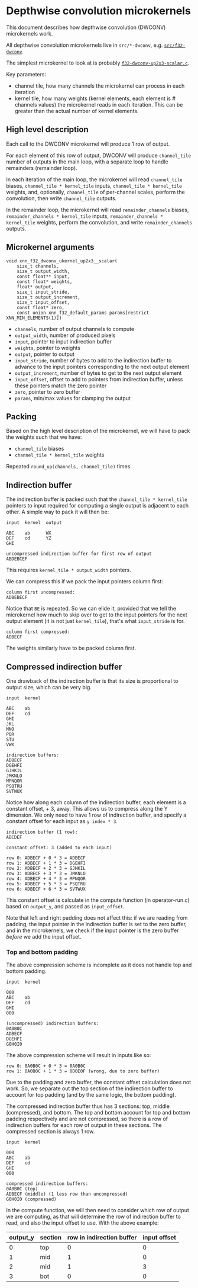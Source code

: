 # Depthwise convolution microkernels

This document describes how depthwise convolution (DWCONV) microkernels work.

All depthwise convolution microkernels live in `src/*-dwconv`, e.g.
[`src/f32-dwconv`](https://github.com/google/XNNPACK/tree/master/src/f32-dwconv).

The simplest microkernel to look at is probably
[`f32-dwconv-up2x3-scalar.c`](../src/f32-dwconv/gen/f32-dwconv-up2x3-scalar.c).

Key parameters:

- channel tile, how many channels the microkernel can process in each iteration
- kernel tile, how many weights (kernel elements, each element is # channels values) the microkernel reads in each
  iteration. This can be greater than the actual number of kernel elements.

## High level description

Each call to the DWCONV microkernel will produce 1 row of output.

For each element of this row of output, DWCONV will produce `channel_tile`
number of outputs in the main loop, with a separate loop to handle remainders
(remainder loop).

In each iteration of the main loop, the microkernel will read `channel_tile` biases, `channel_tile * kernel_tile`
inputs, `channel_tile * kernel_tile` weights, and, optionally, `channel_tile` of per-channel scales,
perform the convolution, then write `channel_tile` outputs.

In the remainder loop, the microkernel will read `remainder_channels` biases,
`remainder_channels * kernel_tile` inputs, `remainder_channels * kernel_tile`
weights, perform the convolution, and write `remainder_channels` outputs.

## Microkernel arguments

```
void xnn_f32_dwconv_ukernel_up2x3__scalar(
    size_t channels,
    size_t output_width,
    const float** input,
    const float* weights,
    float* output,
    size_t input_stride,
    size_t output_increment,
    size_t input_offset,
    const float* zero,
    const union xnn_f32_default_params params[restrict XNN_MIN_ELEMENTS(1)])
```

- `channels`, number of output channels to compute
- `output_width`, number of produced pixels
- `input`, pointer to input indirection buffer
- `weights`, pointer to weights
- `output`, pointer to output
- `input_stride`, number of bytes to add to the indirection buffer to advance to the input pointers corresponding to the
  next output element
- `output_increment`, number of bytes to get to the next output element
- `input_offset`, offset to add to pointers from indirection buffer, unless these pointers match the zero pointer
- `zero`, pointer to zero buffer
- `params`, min/max values for clamping the output

## Packing

Based on the high level description of the microkernel, we will have to pack the
weights such that we have:

- `channel_tile` biases
- `channel_tile * kernel_tile` weights

Repeated `round_up(channels, channel_tile)` times.

## Indirection buffer

The indirection buffer is packed such that the `channel_tile * kernel_tile`
pointers to input required for computing a single output is adjacent to each
other. A simple way to pack it will then be:

```
input  kernel  output

ABC    ab      WX
DEF    cd      YZ
GHI

uncompressed indirection buffer for first row of output
ABDEBCEF
```

This requires `kernel_tile * output_width` pointers.

We can compress this if we pack the input pointers column first:

```
column first uncompressed:
ADBEBECF
```

Notice that `BE` is repeated. So we can elide it, provided that we tell the
microkernel how much to skip over to get to the input pointers for the next
output element (it is not just `kernel_tile`), that's what `input_stride` is
for.

```
column first compressed:
ADBECF
```

The weights similarly have to be packed column first.

## Compressed indirection buffer

One drawback of the indirection buffer is that its size is proportional to
output size, which can be very big.

```
input  kernel

ABC    ab
DEF    cd
GHI
JKL
MNO
PQR
STU
VWX

indirection buffers:
ADBECF
DGEHFI
GJHKIL
JMKNLO
MPNQOR
PSQTRU
SVTWUX
```

Notice how along each column of the indirection buffer, each element is a
constant offset, + 3, away. This allows us to compress along the Y dimension. We
only need to have 1 row of indirection buffer, and specify a constant offset for
each input as `y index * 3`.

```
indirection buffer (1 row):
ABCDEF

constant offset: 3 (added to each input)

row 0: ADBECF + 0 * 3 = ADBECF
row 1: ADBECF + 1 * 3 = DGEHFI
row 2: ADBECF + 2 * 3 = GJHKIL
row 3: ADBECF + 3 * 3 = JMKNLO
row 4: ADBECF + 4 * 3 = MPNQOR
row 5: ADBECF + 5 * 3 = PSQTRU
row 6: ADBECF + 6 * 3 = SVTWUX
```

This constant offset is calculate in the compute function (in operator-run.c)
based on `output_y`, and passed as `input_offset`.

Note that left and right padding does not affect this: if we are reading from
padding, the input pointer in the indirection buffer is set to the zero buffer,
and in the microkernels, we check if the input pointer is the zero buffer
*before* we add the input offset.

### Top and bottom padding

The above compression scheme is incomplete as it does not handle top and bottom
padding.

```
input  kernel

000
ABC    ab
DEF    cd
GHI
000

(uncompressed) indirection buffers:
0A0B0C
ADBECF
DGEHFI
G0H0I0
```

The above compression scheme will result in inputs like so:

```
row 0: 0A0B0C + 0 * 3 = 0A0B0C
row 1: 0A0B0C + 1 * 3 = 0D0E0F (wrong, due to zero buffer)
```

Due to the padding and zero buffer, the constant offset calculation does not
work. So, we separate out the top section of the indirection buffer to account
for top padding (and by the same logic, the bottom padding).

The compressed indirection buffer thus has 3 sections: top, middle (compressed),
and bottom. The top and bottom account for top and bottom padding respectively
and are not compressed, so there is a row of indirection buffers for each row of
output in these sections. The compressed section is always 1 row.

```
input  kernel

000
ABC    ab
DEF    cd
GHI
000

compressed indirection buffers:
0A0B0C (top)
ADBECF (middle) (1 less row than uncompressed)
G0H0I0 (compressed)
```

In the compute function, we will then need to consider which row of output we
are computing, as that will determine the row of indirection buffer to read, and
also the input offset to use. With the above example:

output_y | section | row in indirection buffer | input offset
-------- | ------- | ------------------------- | ------------
0        | top     | 0                         | 0
1        | mid     | 1                         | 0
2        | mid     | 1                         | 3
3        | bot     | 0                         | 0